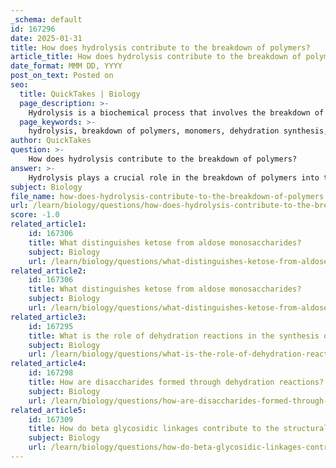 ```yaml
---
_schema: default
id: 167296
date: 2025-01-31
title: How does hydrolysis contribute to the breakdown of polymers?
article_title: How does hydrolysis contribute to the breakdown of polymers?
date_format: MMM DD, YYYY
post_on_text: Posted on
seo:
  title: QuickTakes | Biology
  page_description: >-
    Hydrolysis is a biochemical process that involves the breakdown of polymers into monomers by adding water, facilitating the cleavage of covalent bonds. This reaction is essential in biological systems for digestion and energy release.
  page_keywords: >-
    hydrolysis, breakdown of polymers, monomers, dehydration synthesis, biological processes, digestion, polysaccharides, monosaccharides, energy release, macromolecules
author: QuickTakes
question: >-
    How does hydrolysis contribute to the breakdown of polymers?
answer: >-
    Hydrolysis plays a crucial role in the breakdown of polymers into their constituent monomers. This process is essentially the reverse of dehydration synthesis, where monomers are joined together to form polymers while releasing a molecule of water. In hydrolysis, a water molecule is utilized to cleave the covalent bonds that link the monomers in a polymer.\n\nThe term "hydrolysis" literally means "to split water." During this reaction, a water molecule is added to the polymer, which facilitates the breaking of the bond between two monomers. For each bond that is broken, one molecule of water is consumed. This reaction is vital for various biological processes, particularly in digestion, where complex carbohydrates, proteins, and nucleic acids are broken down into simpler units that can be absorbed and utilized by the body.\n\nFor example, in the case of polysaccharides, hydrolysis breaks down these large carbohydrate molecules into monosaccharides, which are the simplest form of carbohydrates. This process is essential for energy release, as monosaccharides can be readily utilized by cells for metabolic processes.\n\nIn summary, hydrolysis is a fundamental biochemical reaction that enables the degradation of polymers, allowing for the recycling of monomers and the release of energy stored in macromolecules. Each hydrolysis reaction is specific to the type of polymer being broken down, but the general principle remains consistent across different classes of macromolecules.
subject: Biology
file_name: how-does-hydrolysis-contribute-to-the-breakdown-of-polymers.md
url: /learn/biology/questions/how-does-hydrolysis-contribute-to-the-breakdown-of-polymers
score: -1.0
related_article1:
    id: 167306
    title: What distinguishes ketose from aldose monosaccharides?
    subject: Biology
    url: /learn/biology/questions/what-distinguishes-ketose-from-aldose-monosaccharides
related_article2:
    id: 167306
    title: What distinguishes ketose from aldose monosaccharides?
    subject: Biology
    url: /learn/biology/questions/what-distinguishes-ketose-from-aldose-monosaccharides
related_article3:
    id: 167295
    title: What is the role of dehydration reactions in the synthesis of biological polymers?
    subject: Biology
    url: /learn/biology/questions/what-is-the-role-of-dehydration-reactions-in-the-synthesis-of-biological-polymers
related_article4:
    id: 167298
    title: How are disaccharides formed through dehydration reactions?
    subject: Biology
    url: /learn/biology/questions/how-are-disaccharides-formed-through-dehydration-reactions
related_article5:
    id: 167309
    title: How do beta glycosidic linkages contribute to the structural support provided by cellulose and chitin?
    subject: Biology
    url: /learn/biology/questions/how-do-beta-glycosidic-linkages-contribute-to-the-structural-support-provided-by-cellulose-and-chitin
---
```


&nbsp;